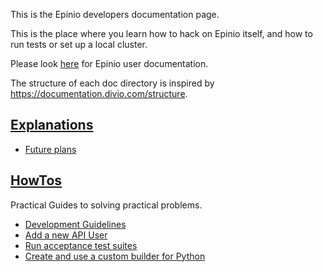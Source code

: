 This is the Epinio developers documentation page.

This is the place where you learn how to hack on Epinio itself, and how to run tests or set up a local cluster.

Please look [here](https://docs.epinio.io) for Epinio user
documentation.

The structure of each doc directory is inspired by
https://documentation.divio.com/structure.


## [Explanations](explanations/)

- [Future plans](explanations/futureplans.md)

## [HowTos](howtos/)

Practical Guides to solving practical problems.

- [Development Guidelines](howtos/development.md)
- [Add a new API User](howtos/new-api-user.md)
- [Run acceptance test suites](howtos/acceptance_tests.md)
- [Create and use a custom builder for Python](howtos/custom-python-builder.md)
